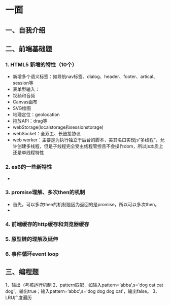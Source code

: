 # 一面


## 一、自我介绍
## 二、前端基础题
### 1. HTML5 新增的特性（10个）
+ 新增多个语义标签：如导航nav标签、dialog、header、footer、artical、session等
+ 表单型输入：
+ 视频和音频
+ Canvas画布
+ SVG绘图
+ 地理定位：geolocation
+ 拖放API：drag等
+ webStorage(localstorage和sessionstorage)
+ webSocket：全双工、长链接协议
+ web worker：主要是为执行独立于后台的脚本，美其名曰实现js“多线程”，允许创建多线程，但是子线程完全受主线程管控且不会操作dom，所以js本质上还是单线程特性
### 2. es6的一些新特性
+ 
### 3. promise理解、多次then的机制
+ 首先，可以多次then的机制是因为返回的是promise，所以可以多次then。
+ 
### 4. 前端缓存的http缓存和浏览器缓存
### 5. 原型链的理解及延伸
### 6. 事件循环event loop
## 三、编程题
1、输出（考核运行机制
2、pattern匹配，如输入pattern=‘abba’,s='dog cat cat dog'，输出true；输入pattern=‘abbc’,s='dog dog dog cat'，输出false。
3、LRU广度遍历
